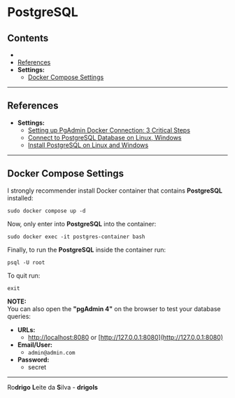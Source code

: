 # PostgreSQL

## Contents

 - [](#)
 - [References](#references)
 - **Settings:**
   - [Docker Compose Settings](#docker-compose-settings)

---

<div id="references"></div>

## References

 - **Settings:**
   - [Setting up PgAdmin Docker Connection: 3 Critical Steps](https://hevodata.com/learn/pgadmin-docker/)
   - [Connect to PostgreSQL Database on Linux, Windows](https://www.w3resource.com/PostgreSQL/connect-to-postgresql-database.php)
   - [Install PostgreSQL on Linux and Windows](https://www.w3resource.com/PostgreSQL/install-postgresql-on-linux-and-windows.php)

---

<div id="docker-compose-settings"></div>

## Docker Compose Settings

I strongly recommender install Docker container that contains **PostgreSQL** installed:

```
sudo docker compose up -d
```

Now, only enter into **PostgreSQL** into the container:

```
sudo docker exec -it postgres-container bash
```

Finally, to run the **PostgreSQL** inside the container run:

```
psql -U root
```

To quit run:

```
exit
```

**NOTE:**  
You can also open the **"pgAdmin 4"** on the browser to test your database queries:

 - **URLs:**
   - [http://localhost:8080](http://localhost:8080) or [http://127.0.0.1:8080](http://127.0.0.1:8080)
 - **Email/User:**
   - `admin@admin.com`
 - **Password:**
   - secret

---

Ro**drigo** **L**eite da **S**ilva - **drigols**
